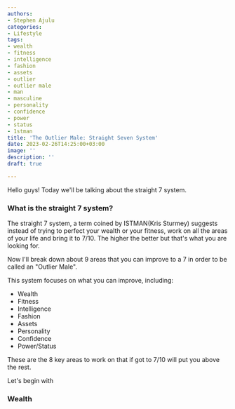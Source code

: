 ```yaml
---
authors:
- Stephen Ajulu
categories:
- Lifestyle
tags:
- wealth
- fitness
- intelligence
- fashion
- assets
- outlier
- outlier male
- man
- masculine
- personality
- confidence
- power
- status
- 1stman
title: 'The Outlier Male: Straight Seven System'
date: 2023-02-26T14:25:00+03:00
image: ''
description: ''
draft: true

---
```

Hello guys! Today we'll be talking about the straight 7 system. 

### What is the straight 7 system?

The straight 7 system, a term coined by ISTMAN(Kris Sturmey) suggests instead of trying to perfect your wealth or your fitness, work on all the areas of your life and bring it to 7/10. The higher the better but that's what you are looking for. 

Now I'll break down about 9 areas that you can improve to a 7 in order to be called an "Outlier Male".

This system focuses on what you can improve, including:

* Wealth
* Fitness
* Intelligence
* Fashion
* Assets
* Personality
* Confidence
* Power/Status

These are the 8 key areas to work on that if got to 7/10 will put you above the rest.

Let's begin with 

### Wealth
